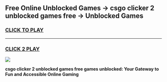 
## Free Online Unblocked Games → csgo clicker 2 unblocked games free → Unblocked Games
<h3>
<a href="https://premium.freeplayer.one?title=csgo_clicker_2_unblocked_games_free&ref=21F">CLICK TO PLAY</a></h3>
<hr>

<h3>
<a href="https://premium.freeplayer.one?title=csgo_clicker_2_unblocked_games_free&ref=21F">CLICK 2 PLAY</a>
  
</h3>

<a href="https://premium.freeplayer.one?title=csgo_clicker_2_unblocked_games_free&ref=21F/"><img src="https://clearcache.store/games.png"></a>


**csgo clicker 2 unblocked games free games unblocked: Your Gateway to Fun and Accessible Online Gaming**
